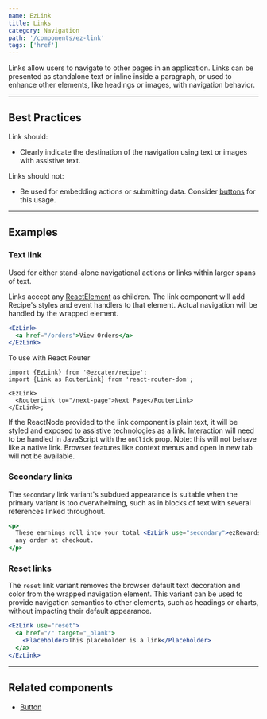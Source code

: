 ```yaml
---
name: EzLink
title: Links
category: Navigation
path: '/components/ez-link'
tags: ['href']
---
```


Links allow users to navigate to other pages in an application. Links can be presented as standalone text or inline inside a paragraph, or used to enhance other elements, like headings or images, with navigation behavior.

---

## Best Practices

Link should:

- Clearly indicate the destination of the navigation using text or images with assistive text.

Links should not:

- Be used for embedding actions or submitting data. Consider [buttons](/components/ez-button) for this usage.

---

## Examples

### Text link

Used for either stand-alone navigational actions or links within larger spans of text.

Links accept any [ReactElement](https://flow.org/en/docs/react/types/#toc-react-element) as children. The link component will add Recipe's styles and event handlers to that element. Actual navigation will be handled by the wrapped element.

```jsx
<EzLink>
  <a href="/orders">View Orders</a>
</EzLink>
```

To use with React Router

```tsx
import {EzLink} from '@ezcater/recipe';
import {Link as RouterLink} from 'react-router-dom';

<EzLink>
  <RouterLink to="/next-page">Next Page</RouterLink>
</EzLink>;
```

If the ReactNode provided to the link component is plain text, it will be styled and exposed to assistive technologies as a link. Interaction will need to be handled in JavaScript with the `onClick` prop. Note: this will not behave like a native link. Browser features like context menus and open in new tab will not be available.

### Secondary links

The `secondary` link variant's subdued appearance is suitable when the primary variant is too overwhelming, such as in blocks of text with several references linked throughout.

```jsx
<p>
  These earnings roll into your total <EzLink use="secondary">ezRewards</EzLink>. Use as payment on
  any order at checkout.
</p>
```

### Reset links

The `reset` link variant removes the browser default text decoration and color from the wrapped navigation element. This variant can be used to provide navigation semantics to other elements, such as headings or charts, without impacting their default appearance.

```jsx
<EzLink use="reset">
  <a href="/" target="_blank">
    <Placeholder>This placeholder is a link</Placeholder>
  </a>
</EzLink>
```

---

## Related components

- [Button](/components/ez-button)
